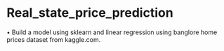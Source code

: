 # Real_state_price_prediction
• Build a model using sklearn and linear regression using banglore home prices dataset from kaggle.com.
